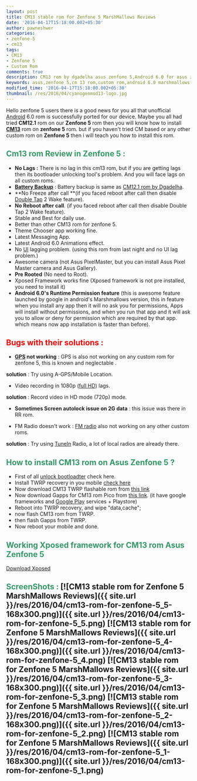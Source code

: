 ```yaml
---
layout: post
title: CM13 stable rom for Zenfone 5 MarshMallows Reviews
date: '2016-04-17T15:18:00.002+05:30'
author: pawneshwer
categories:
- zenfone-5
- cm13
tags:
- CM13
- Zenfone 5
- Custom Rom
comments: true
description: CM13 rom by dgadelha asus zenfone 5,Android 6.0 for asus zenfone 5,android marshmallow for asus zenfone 5,xposed framework for asus zenfone 5,CM13 rom for zenfone 5
keywords: asus,zenfone 5,cm 13 rom,custom rom,android 6.0 marshmallows
modified_time: '2016-04-17T15:18:00.002+05:30'
thumbnail: /res/2016/04/cyanogenmod13-logo.jpg
---
```


Hello zenfone 5 users there is a good news for you all that unofficial [Android](http://code.google.com/android/ "Android") 6.0 rom is successfully ported for our device. Maybe you all had tried **CM12.1** rom on our **Zenfone 5** rom then you will know how to install **[CM13](http://en.wikipedia.org/wiki/CM_postcode_area "CM postcode area")** rom on **zenfone 5** rom. but if you haven't tried CM based or any other custom rom on **Zenfone 5** then i will teach you how to install this rom.

## <span style="color: #339966;">Cm13 rom Review in Zenfone 5 :</span>

*   **No Lags :** There is no lag in this cm13 rom, but if you are getting lags then its bootloader unlocking tool's problem. And you will face lags on all custom roms.
*   **[Battery Backup](http://en.wikipedia.org/wiki/Uninterruptible_power_supply "Uninterruptible power supply")** : Battery backup is same as [CM12.1 rom by Dgadelha](http://edablogs.com/cm12/zenfone-5/cm-121-by-dgadelha-for-zenfone-5-review "CM12.1 rom by dgadelha reviews").
*   **No Freeze after call **(if you faced reboot after call then disable [Double Tap](http://en.wikipedia.org/wiki/Double_Tap_%28film%29 "Double Tap (film)") 2 Wake feature).
*   **No Reboot after call**. (if you faced reboot after call then disable Double Tap 2 Wake feature).
*   Stable and Best for daily use.
*   Better than other CM13 rom for zenfone 5.
*   Theme Chooser app working fine.
*   Latest Messaging App.
*   Latest Android 6.0 Animations effect.
*   No [UI](http://en.wikipedia.org/wiki/User_interface "User interface") lagging problem. (using this rom from last night and no UI lag problem.)
*   Awesome camera (not Asus PixelMaster, but you can install Asus Pixel Master camera and Asus Gallery).
*   **Pre Rooted** (No need to Root).
*   Xposed Framework works fine (Xposed framework is not pre installed, you need to install it)
*   **Android 6.0's Runtime Permission feature** (this is awesome feature launched by google in android's Marshmallows version, this in feature when you install any app then it will no ask you for permissions, Apps will install without permissions, and when you run that app and it will ask you to allow or deny for permission which are required by that app. which means now app installation is faster than before).

## <span style="color: #ff0000;">Bugs with their solutions :</span>

*   **[GPS](http://en.wikipedia.org/wiki/Global_Positioning_System "Global Positioning System") not working** : GPS is also not working on any custom rom for zenfone 5, this is known and neglectable .

**solution** : Try using A-GPS/Mobile Location.

*   Video recording in 1080p ([full HD](http://en.wikipedia.org/wiki/1080p "1080p")) lags.

**solution** : Record video in HD mode (720p) mode.

*   **Sometimes Screen autolock issue on 2G data** : this issue was there in RR rom.

*   FM Radio doesn't work : [FM radio](http://en.wikipedia.org/wiki/FM_broadcasting "FM broadcasting") also not working on any other custom roms.

**solution** : Try using [TuneIn](http://www.tunein.com "TuneIn") Radio, a lot of local radios are already there.

## <span style="color: #339966;">How to install CM13 rom on Asus Zenfone 5 ?</span>

*   First of all [unlock bootloadter](http://edablogs.com/asus/zenfone/Lock-unlock-bootloader-in-asus-zenfone "Unlock bootloader Asus Zenfone 5") check here.
*   Install TWRP recovery in you mobile [check here](http://edablogs.com/asus/zenfone-5/twrp-recovery-for-zenfone-5-stable "Install TWRP recovery on Asus Zenfone 5")
*   Now download CM13 TWRP flashable rom from [this link](https://drive.google.com/file/d/0B72NTfPYQ4nIRXl4LU5Iczl1T2c/view)
*   Now download Gapps for CM13 rom Pico from [this link](https://userscloud.com/85qcw8126j4u). (it have google frameworks and [Google Play](http://en.wikipedia.org/wiki/Google_Play "Google Play") services + Playstore)
*   Reboot into TWRP recovery, and wipe "data,cache";
*   now flash CM13 rom from TWRP.
*   then flash Gapps from TWRP.
*   Now reboot your mobile and done.

## <span style="color: #339966;">Working Xposed framework for CM13 rom Asus Zenfone 5</span>

[Download Xposed](http://dl.edablogs.com/cm13/x86/xposed-v82-sdk23-x86.zip) 

## <span style="color: #339966;">ScreenShots :</span> [![CM13 stable rom for Zenfone 5 MarshMallows Reviews]({{ site.url }}/res/2016/04/cm13-rom-for-zenfone-5_5-168x300.png)]({{ site.url }}/res/2016/04/cm13-rom-for-zenfone-5_5.png) [![CM13 stable rom for Zenfone 5 MarshMallows Reviews]({{ site.url }}/res/2016/04/cm13-rom-for-zenfone-5_4-168x300.png)]({{ site.url }}/res/2016/04/cm13-rom-for-zenfone-5_4.png) [![CM13 stable rom for Zenfone 5 MarshMallows Reviews]({{ site.url }}/res/2016/04/cm13-rom-for-zenfone-5_3-168x300.png)]({{ site.url }}/res/2016/04/cm13-rom-for-zenfone-5_3.png) [![CM13 stable rom for Zenfone 5 MarshMallows Reviews]({{ site.url }}/res/2016/04/cm13-rom-for-zenfone-5_2-168x300.png)]({{ site.url }}/res/2016/04/cm13-rom-for-zenfone-5_2.png) [![CM13 stable rom for Zenfone 5 MarshMallows Reviews]({{ site.url }}/res/2016/04/cm13-rom-for-zenfone-5_1-168x300.png)]({{ site.url }}/res/2016/04/cm13-rom-for-zenfone-5_1.png)

